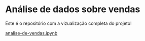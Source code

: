 # Análise de dados sobre vendas

Este é o repositório com a vizualização completa do projeto!

[analise-de-vendas.ipynb](/analise-de-vendas.ipynb)
